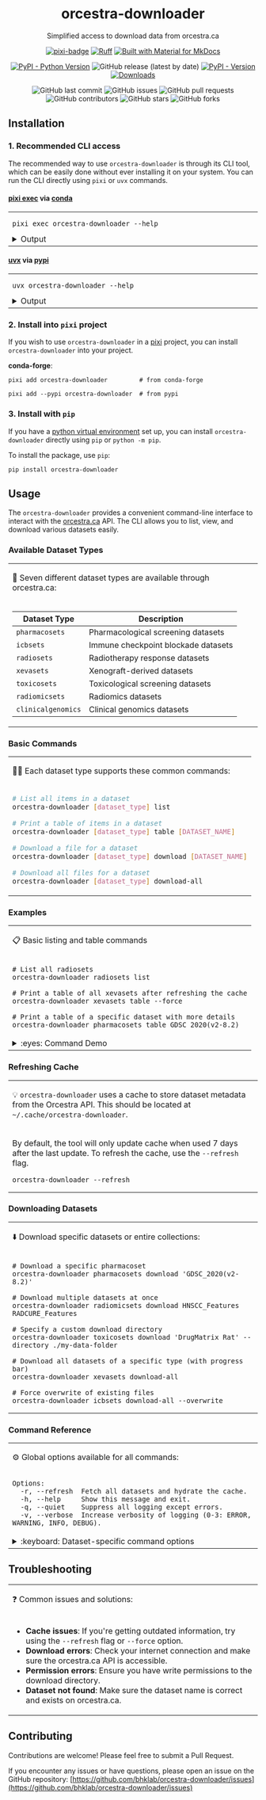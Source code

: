 <div align="center">

# orcestra-downloader

Simplified access to download data from orcestra.ca

[![pixi-badge](https://img.shields.io/endpoint?url=https://raw.githubusercontent.com/prefix-dev/pixi/main/assets/badge/v0.json&style=flat-square)](https://github.com/prefix-dev/pixi)
[![Ruff](https://img.shields.io/endpoint?url=https://raw.githubusercontent.com/astral-sh/ruff/main/assets/badge/v2.json&style=flat-square)](https://github.com/astral-sh/ruff)
[![Built with Material for MkDocs](https://img.shields.io/badge/mkdocs--material-gray?logo=materialformkdocs&style=flat-square)](https://github.com/squidfunk/mkdocs-material)

[![PyPI - Python Version](https://img.shields.io/pypi/pyversions/orcestra-downloader)](https://pypi.org/project/orcestra-downloader/)
![GitHub release (latest by date)](https://img.shields.io/github/v/release/bhklab/orcestra-downloader?label=GitHub%20Release&style=flat-square)
[![PyPI - Version](https://img.shields.io/pypi/v/orcestra-downloader)](https://pypi.org/project/orcestra-downloader/)
[![Downloads](https://static.pepy.tech/badge/orcestra-downloader)](https://pepy.tech/project/orcestra-downloader)

![GitHub last commit](https://img.shields.io/github/last-commit/bhklab/orcestra-downloader?style=flat-square)
![GitHub issues](https://img.shields.io/github/issues/bhklab/orcestra-downloader?style=flat-square)
![GitHub pull requests](https://img.shields.io/github/issues-pr/bhklab/orcestra-downloader?style=flat-square)
![GitHub contributors](https://img.shields.io/github/contributors/bhklab/orcestra-downloader?style=flat-square)
![GitHub stars](https://img.shields.io/github/stars/bhklab/orcestra-downloader?style=flat-square)
![GitHub forks](https://img.shields.io/github/forks/bhklab/orcestra-downloader?style=flat-square)

</div>

## Installation

### 1. Recommended CLI access

The recommended way to use `orcestra-downloader` is through its CLI tool, which
can be easily done without ever installing it on your system.
You can run the CLI directly using `pixi` or `uvx` commands.

#### [pixi exec](https://pixi.sh/latest/reference/cli/pixi/exec/#pixi-exec) **via [conda](https://anaconda.org/conda-forge/orcestra-downloader)**

<table>
<tr>
<td>

```console
pixi exec orcestra-downloader --help                                                               
```

<details>
<summary>Output</summary>

![pixi-exec-help](assets/pixi-exec-help.png)

</details>
</table>

#### [uvx](https://docs.astral.sh/uv/guides/tools/#running-tools) **via [pypi](https://pypi.org/project/orcestra-downloader)**

<table>
<tr>
<td>

```console
uvx orcestra-downloader --help                                                                     
```

<details>
<summary>Output</summary>

![uvx-help](assets/uvx-help.png)

</details>
</td>
</tr>
</table>

### 2. Install into `pixi` project

If you wish to use `orcestra-downloader` in a [pixi](https://pixi.sh) project,
you can install `orcestra-downloader` into your project.

**conda-forge**:

```console
pixi add orcestra-downloader         # from conda-forge

pixi add --pypi orcestra-downloader  # from pypi
```

### 3. Install with `pip`

If you have a [python virtual environment](https://docs.python.org/3/tutorial/venv.html) set up,
you can install `orcestra-downloader` directly using `pip` or `python -m pip`.

To install the package, use `pip`:

```console
pip install orcestra-downloader
```

## Usage

The `orcestra-downloader` provides a convenient command-line interface to interact with the [orcestra.ca](https://orcestra.ca) API. The CLI allows you to list, view, and download various datasets easily.

### Available Dataset Types

<table>
<tr>
<td>

:microscope: Seven different dataset types are available through orcestra.ca:

</td>
</tr>
<tr>
<td>

| Dataset Type | Description |
|-------------|-------------|
| `pharmacosets` | Pharmacological screening datasets |
| `icbsets` | Immune checkpoint blockade datasets |
| `radiosets` | Radiotherapy response datasets |
| `xevasets` | Xenograft-derived datasets |
| `toxicosets` | Toxicological screening datasets |
| `radiomicsets` | Radiomics datasets |
| `clinicalgenomics` | Clinical genomics datasets |

</td>
</tr>
</table>

### Basic Commands

<table>
<tr>
<td>

:technologist: Each dataset type supports these common commands:

</td>
</tr>
<tr>
<td>

```bash
# List all items in a dataset
orcestra-downloader [dataset_type] list

# Print a table of items in a dataset
orcestra-downloader [dataset_type] table [DATASET_NAME]

# Download a file for a dataset
orcestra-downloader [dataset_type] download [DATASET_NAME]

# Download all files for a dataset
orcestra-downloader [dataset_type] download-all
```

</td>
</tr>
</table>

### Examples

<table>
<tr>
<td>

:clipboard: Basic listing and table commands

</td>
</tr>
<tr>
<td>

```console
# List all radiosets
orcestra-downloader radiosets list

# Print a table of all xevasets after refreshing the cache
orcestra-downloader xevasets table --force

# Print a table of a specific dataset with more details
orcestra-downloader pharmacosets table GDSC_2020(v2-8.2)
```

</td>
</tr>
<tr>
<td>
<details>
<summary>:eyes: Command Demo</summary>

![orcestra-gif](./tapes/orcestra.gif)

</details>
</td>
</tr>
</table>

### Refreshing Cache

<table>
<tr>
<td>

:bulb: `orcestra-downloader` uses a cache to store dataset metadata from the Orcestra API.
This should be located at `~/.cache/orcestra-downloader`.

</td>
</tr>
<tr>
<td>

By default, the tool will only update cache when used 7 days after the last update.
To refresh the cache, use the `--refresh` flag.

```console
orcestra-downloader --refresh
```

</td>
</tr>
</table>

### Downloading Datasets

<table>
<tr>
<td>

:arrow_down: Download specific datasets or entire collections:

</td>
</tr>
<tr>
<td>

```console
# Download a specific pharmacoset
orcestra-downloader pharmacosets download 'GDSC_2020(v2-8.2)'

# Download multiple datasets at once
orcestra-downloader radiomicsets download HNSCC_Features RADCURE_Features

# Specify a custom download directory
orcestra-downloader toxicosets download 'DrugMatrix Rat' --directory ./my-data-folder

# Download all datasets of a specific type (with progress bar)
orcestra-downloader xevasets download-all

# Force overwrite of existing files
orcestra-downloader icbsets download-all --overwrite
```

</td>
</tr>
</table>

### Command Reference

<table>
<tr>
<td>

:gear: Global options available for all commands:

</td>
</tr>
<tr>
<td>

```console
Options:
  -r, --refresh  Fetch all datasets and hydrate the cache.
  -h, --help     Show this message and exit.
  -q, --quiet    Suppress all logging except errors.
  -v, --verbose  Increase verbosity of logging (0-3: ERROR, WARNING, INFO, DEBUG).
```

</td>
</tr>
<tr>
<td>
<details>
<summary>:keyboard: Dataset-specific command options</summary>

For the `list` command:

```console
Options:
  --force      Force fetch new data.
  --no-pretty  Disable pretty printing.
```

For the `table` command:

```console
Arguments:
  [NAME OF DATASET]  Optional dataset name for detailed information.

Options:
  --force      Force fetch new data.
```

For the `download` command:

```console
Arguments:
  [ORCESTRA DATASET NAME]  Required dataset name(s) to download.

Options:
  -o, --overwrite          Overwrite existing file if it exists.
  -d, --directory PATH     Directory to save the file to.
  --force                  Force fetch new data from the API.
```

For the `download-all` command:

```console
Options:
  -o, --overwrite          Overwrite existing files if they exist.
  -d, --directory PATH     Directory to save the files to.
  --force                  Force fetch new data from the API.
```

</details>
</td>
</tr>
</table>

## Troubleshooting

<table>
<tr>
<td>

:question: Common issues and solutions:

</td>
</tr>
<tr>
<td>

- **Cache issues**: If you're getting outdated information, try using the `--refresh` flag or `--force` option.
- **Download errors**: Check your internet connection and make sure the orcestra.ca API is accessible.
- **Permission errors**: Ensure you have write permissions to the download directory.
- **Dataset not found**: Make sure the dataset name is correct and exists on orcestra.ca.

</td>
</tr>
</table>

## Contributing

Contributions are welcome! Please feel free to submit a Pull Request.

If you encounter any issues or have questions, please open an issue on the GitHub repository:
[https://github.com/bhklab/orcestra-downloader/issues](https://github.com/bhklab/orcestra-downloader/issues)
